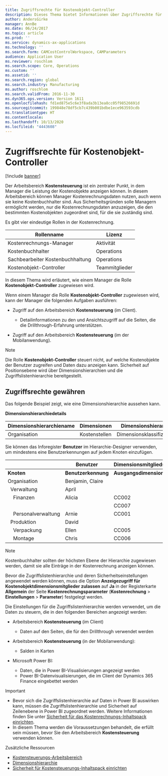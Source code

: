 ```yaml
---
title: Zugriffsrechte für Kostenobjekt-Controller
description: Dieses Thema bietet Informationen über Zugriffsrechte für Kostenobjekt-Controller.
author: AndersGirke
manager: AnnBe
ms.date: 06/24/2017
ms.topic: article
ms.prod: ''
ms.service: dynamics-ax-applications
ms.technology: ''
ms.search.form: CAMCostControlWorkspace, CAMParameters
audience: Application User
ms.reviewer: roschlom
ms.search.scope: Core, Operations
ms.custom: ''
ms.assetid: ''
ms.search.region: global
ms.search.industry: Manufacturing
ms.author: roschlom
ms.search.validFrom: 2016-11-30
ms.dyn365.ops.version: Version 1611
ms.openlocfilehash: fd1ed875e5c6e3f8ada3b13ea8cc05f98526691d
ms.sourcegitcommit: 199848e78df5cb7c439b001bdbe1ece963593cdb
ms.translationtype: HT
ms.contentlocale: 
ms.lasthandoff: 10/13/2020
ms.locfileid: "4443608"
---
```

# <a name="access-rights-for-cost-object-controllers"></a>Zugriffsrechte für Kostenobjekt-Controller

[!include [banner](../includes/banner.md)]

Der Arbeitsbereich **Kostensteuerung** ist ein zentraler Punkt, in dem Manager die Leistung der Kostenobjekte anzeigen können. In diesem Arbeitsbereich können Manager Kostenrechnungsdaten nutzen, auch wenn sie keine Kostenbuchhalter sind. Aus Sicherheitsgründen solle Managern ermöglicht werden, nur die Kostenrechnungsdaten anzuzeigen, die den bestimmten Kostenobjekten zugeordnet sind, für die sie zuständig sind.

Es gibt vier eindeutige Rollen in der Kostenrechnung.

| Rollenname               | Lizenz      |
|-------------------------|--------------|
| Kostenrechnungs-Manager | Aktivität     |
| Kostenbuchhalter         | Operations   |
| Sachbearbeiter Kostenbuchhaltung   | Operations   |
| Kostenobjekt-Controller  | Teammitglieder |

In diesem Thema wird erläutert, wie einem Manager die Rolle **Kostenobjekt-Controller** zugewiesen wird.

Wenn einem Manager die Rolle **Kostenobjekt-Controller** zugewiesen wird, kann der Manager die folgenden Aufgaben ausführen:

- Zugriff auf den Arbeitsbereich **Kostensteuerung** (im Client).

    - Detailinformationen zu den und Ansichtszugriff auf die Seiten, die die Drillthrough-Erfahrung unterstützen.

- Zugriff auf den Arbeitsbereich **Kostensteuerung** (im der Mobilanwendung).

> [!NOTE]
> Die Rolle **Kostenobjekt-Controller** steuert nicht, auf welche Kostenobjekte der Benutzer zugreifen und Daten dazu anzeigen kann. Sicherheit auf Positionsebene wird über Dimensionshierarchien und die Zugriffslistenhierarchie bereitgestellt.

## <a name="grant-access-rights"></a>Zugriffsrechte gewähren
Das folgende Beispiel zeigt, wie eine Dimensionshierarchie aussehen kann.

**Dimensionshierarchiedetails**

| Dimensionshierarchiename | Dimensionen    | Dimensionshierarchie-Typname      | Zugriffslistenhierarchie |
|--------------------------|--------------|------------------------------------|-----------------------|
| Organisation             | Kostenstellen | Dimensionsklassifizierungshierarchie | **Ja**               |

Sie können das Inforegister **Benutzer** im Hierarchie-Designer verwenden, um mindestens eine Benutzerkennungen auf jedem Knoten einzufügen.

|                                   | Benutzer            | Dimensionsmitgliedsbereiche   |                         |
|-----------------------------------|------------------|---------------------------|-------------------------|
| **Knoten**                         | **Benutzerkennung**      | **Ausgangsdimensionsmitglied** | **Zieldimensionsmitglied** |
| Organisation                      | Benjamin, Claire |                           |                         |
| &nbsp;&nbsp;Verwaltung                 | April            |                           |                         |
| &nbsp;&nbsp;&nbsp;&nbsp;Finanzen   | Alicia           | CC002                     | CC003                   |
|                                   |                  | CC007                     | CC007                   |
| &nbsp;&nbsp;&nbsp;&nbsp;Personalverwaltung        | Arnie            | CC001                     | CC001                   |
| &nbsp;&nbsp;Produktion            | David            |                           |                         |
| &nbsp;&nbsp;&nbsp;&nbsp;Verpackung | Ellen            | CC005                     | CC005                   |
| &nbsp;&nbsp;&nbsp;&nbsp;Montage  | Chris            | CC006                     | CC006                   |

> [!NOTE]
> Kostenbuchhalter sollten der höchsten Ebene der Hierarchie zugewiesen werden, damit sie alle Einträge in der Kostenrechnung anzeigen können.

Bevor die Zugriffslistenhierarchie und deren Sicherheitseinstellungen angewendet werden können, muss die Option **Anzeigezugriff für Kostenobjektdimensionsmitglieder zulassen** auf **Ja** in der Registerkarte **Allgemein** der Seite **Kostenrechnungsparameter** (**Kostenrechnung** > **Einstellungen** > **Parameter**) festgelegt werden.

Die Einstellungen für die Zugriffslistenhierarchie werden verwendet, um die Daten zu steuern, die in den folgenden Bereichen angezeigt werden:

- Arbeitsbereich **Kostensteuerung** (im Client)

    - Daten auf den Seiten, die für den Drillthrough verwendet werden

- Arbeitsbereich **Kostensteuerung** (in der Mobilanwendung):

    - Salden in Karten

- Microsoft Power BI:

    - Daten, die in Power BI-Visualisierungen angezeigt werden
    - Power BI-Datenvisualisierungen, die im Client der Dynamics 365 Finance eingebettet werden

> [!IMPORTANT]
> - Bevor sich die Zugriffslistenhierarchie auf Daten in Power BI auswirken kann, müssen die Zugriffslistenhierarchie und Sicherheit auf Zeilenebene in Power BI zugeordnet werden. Weitere Informationen finden Sie unter [Sicherheit für das Kostenrechnungs-Inhaltspack einrichten](../../dev-itpro/analytics/setup-security-cost-accounting-content-pack.md).
> - In diesem Thema werden die Voraussetzungen behandelt, die erfüllt sein müssen, bevor Sie den Arbeitsbereich **Kostensteuerung** verwenden können.

Zusätzliche Ressourcen

- [Kostensteuerungs-Arbeitsbereich](cost-control-workspace.md)
- [Dimensionshierarchie](dimension-hierarchy.md)
- [Sicherheit für Kostensteuerungs-Inhaltspack einrichten](../../dev-itpro/analytics/setup-security-cost-accounting-content-pack.md)
